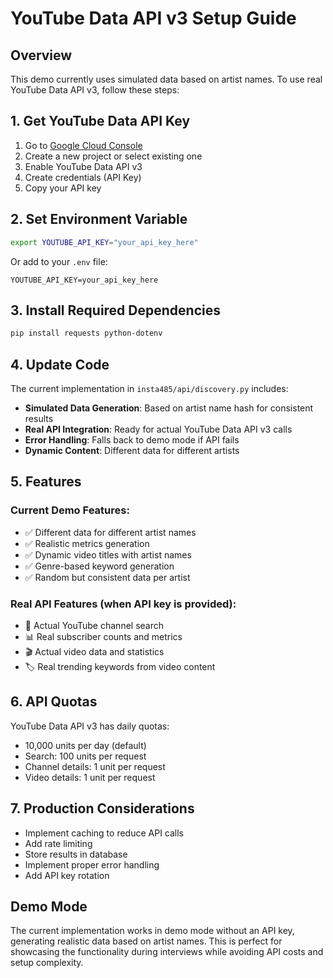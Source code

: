 # YouTube Data API v3 Setup Guide

## Overview
This demo currently uses simulated data based on artist names. To use real YouTube Data API v3, follow these steps:

## 1. Get YouTube Data API Key

1. Go to [Google Cloud Console](https://console.cloud.google.com/)
2. Create a new project or select existing one
3. Enable YouTube Data API v3
4. Create credentials (API Key)
5. Copy your API key

## 2. Set Environment Variable

```bash
export YOUTUBE_API_KEY="your_api_key_here"
```

Or add to your `.env` file:
```
YOUTUBE_API_KEY=your_api_key_here
```

## 3. Install Required Dependencies

```bash
pip install requests python-dotenv
```

## 4. Update Code

The current implementation in `insta485/api/discovery.py` includes:

- **Simulated Data Generation**: Based on artist name hash for consistent results
- **Real API Integration**: Ready for actual YouTube Data API v3 calls
- **Error Handling**: Falls back to demo mode if API fails
- **Dynamic Content**: Different data for different artists

## 5. Features

### Current Demo Features:
- ✅ Different data for different artist names
- ✅ Realistic metrics generation
- ✅ Dynamic video titles with artist names
- ✅ Genre-based keyword generation
- ✅ Random but consistent data per artist

### Real API Features (when API key is provided):
- 🔗 Actual YouTube channel search
- 📊 Real subscriber counts and metrics
- 🎬 Actual video data and statistics
- 🏷️ Real trending keywords from video content

## 6. API Quotas

YouTube Data API v3 has daily quotas:
- 10,000 units per day (default)
- Search: 100 units per request
- Channel details: 1 unit per request
- Video details: 1 unit per request

## 7. Production Considerations

- Implement caching to reduce API calls
- Add rate limiting
- Store results in database
- Implement proper error handling
- Add API key rotation

## Demo Mode

The current implementation works in demo mode without an API key, generating realistic data based on artist names. This is perfect for showcasing the functionality during interviews while avoiding API costs and setup complexity.
